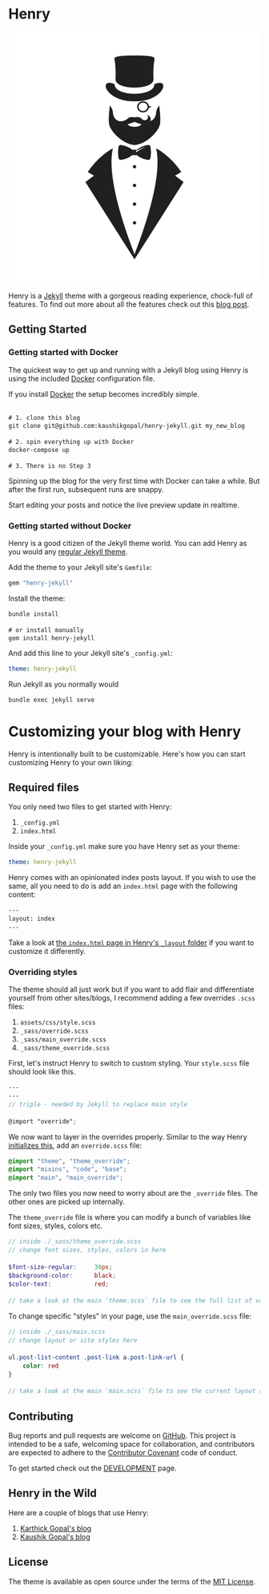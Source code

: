 # Henry

<p align="center"><img src="assets/img/henry.png"></p>

Henry is a [Jekyll](https://github.com/jekyll/) theme with a gorgeous reading experience, chock-full of features. To find out more about all the features check out this [blog post](https://blog.jkl.gg/henry-jekyll-theme/).

## Getting Started

### Getting started with Docker 

The quickest way to get up and running with a Jekyll blog using Henry is using the included [Docker](https://www.docker.com/) configuration file.

If you install [Docker](https://docs.docker.com/get-docker/) the setup becomes incredibly simple.

```shell

# 1. clone this blog
git clone git@github.com:kaushikgopal/henry-jekyll.git my_new_blog

# 2. spin everything up with Docker
docker-compose up

# 3. There is no Step 3
```

Spinning up the blog for the very first time with Docker can take a while. But after the first run, subsequent runs are snappy.

Start editing your posts and notice the live preview update in realtime.

### Getting started without Docker 

Henry is a good citizen of the Jekyll theme world. You can add Henry as you would any [regular Jekyll theme](https://stackoverflow.com/a/45905534).

Add the theme to your Jekyll site's `Gemfile`:

```ruby
gem "henry-jekyll"
```

Install the theme:

```shell
bundle install

# or install manually 
gem install henry-jekyll
```

And add this line to your Jekyll site's `_config.yml`:

```yaml
theme: henry-jekyll
```

Run Jekyll as you normally would

```shell
bundle exec jekyll serve
```


# Customizing your blog with Henry

Henry is intentionally built to be customizable. Here's how you can start customizing Henry to your own liking:

## Required files

You only need two files to get started with Henry:

1. `_config.yml`
2. `index.html`

Inside your `_config.yml` make sure you have Henry set as your  theme:

```yml
theme: henry-jekyll
```

Henry comes with an opinionated index posts layout. If you wish to use the same, all you need to do is add an `index.html` page with the following content:

```html
---
layout: index
---
```

Take a look at [the `index.html` page in Henry's `_layout` folder](https://github.com/kaushikgopal/henry-jekyll/blob/main/_layouts/index.html) if you want to customize it differently.

### Overriding styles

The theme should all just work but if you want to add flair and differentiate yourself from other sites/blogs, I recommend adding a few overrides `.scss` files:

1. `assets/css/style.scss`
2. `_sass/override.scss`
3. `_sass/main_override.scss`
4. `_sass/theme_override.scss`

First, let's instruct Henry to switch to custom styling. Your `style.scss` file should look like this. 

```scss
---
---
// triple - needed by Jekyll to replace main style

@import "override";
```

We now want to layer in the overrides properly. Similar to the way Henry [initializes this](https://github.com/kaushikgopal/henry-jekyll/blob/main/_sass/_initialize.scss), add an `override.scss` file:

```scss
@import "theme", "theme_override";
@import "mixins", "code", "base";
@import "main", "main_override";
```

The only two files you now need to worry about are the `_override` files. The other ones are picked up internally.

The `theme_override` file is where you can modify a bunch of variables like font sizes, styles, colors etc.

```scss
// inside ./_sass/theme_override.scss
// change font sizes, styles, colors in here

$font-size-regular:     30px;
$background-color:      black;
$color-text:            red;

// take a look at the main `theme.scss` file to see the full list of variables you can customize
```

To change specific "styles" in your page, use the `main_override.scss` file:

```scss
// inside ./_sass/main.scss
// change layout or site styles here

ul.post-list-content .post-link a.post-link-url {
    color: red
}

// take a look at the main `main.scss` file to see the current layout styles
```

## Contributing

Bug reports and pull requests are welcome on [GitHub](https://github.com/kaushikgopal/henry-jekyll). This project is intended to be a safe, welcoming space for collaboration, and contributors are expected to adhere to the [Contributor Covenant](http://contributor-covenant.org) code of conduct.

To get started check out the [DEVELOPMENT](https://github.com/kaushikgopal/henry-jekyll/blob/main/DEVELOPMENT.md) page.

## Henry in the Wild

Here are a couple of blogs that use Henry:

1. [Karthick Gopal's blog](https://blog.karthickg.com)
2. [Kaushik Gopal's blog](https://blog.jkl.gg)

## License

The theme is available as open source under the terms of the [MIT License](https://opensource.org/licenses/MIT).

